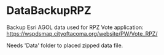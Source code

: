 # DataBackupRPZ
Backup Esri AGOL data used for RPZ Vote application: https://wspdsmap.cityoftacoma.org/website/PW/Vote_RPZ/

Needs 'Data' folder to placed zipped data file.
